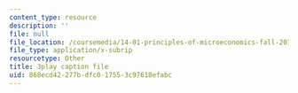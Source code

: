 ```yaml
---
content_type: resource
description: ''
file: null
file_location: /coursemedia/14-01-principles-of-microeconomics-fall-2018/868ecd42277bdfc017553c97618efabc_ftmvsahQ6Wo.srt
file_type: application/x-subrip
resourcetype: Other
title: 3play caption file
uid: 868ecd42-277b-dfc0-1755-3c97618efabc
---
```

